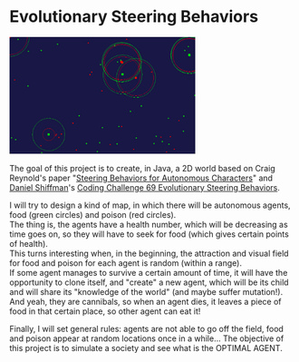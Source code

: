 # Evolutionary Steering Behaviors

<img src="/imgs/snapshot.png" alt="Thumbnail" width="65%"/>

The goal of this project is to create, in Java, a 2D world based on Craig Reynold's paper "[Steering Behaviors for Autonomous Characters](https://www.red3d.com/cwr/steer/)" and [Daniel Shiffman](https://www.youtube.com/channel/UCvjgXvBlbQiydffZU7m1_aw)'s [Coding Challenge 69 Evolutionary Steering Behaviors](https://www.youtube.com/watch?v=flxOkx0yLrY).

I will try to design a kind of map, in which there will be autonomous agents, food (green circles) and poison (red circles).  
The thing is, the agents have a health number, which will be decreasing as time goes on, so they will have to seek for food (which gives certain points of health).  
This turns interesting when, in the beginning, the attraction and visual field for food and poison for each agent is random (within a range).  
If some agent manages to survive a certain amount of time, it will have the opportunity to clone itself, and "create" a new agent, which will be its child and will share its "knowledge of the world" (and maybe suffer mutation!).  
And yeah, they are cannibals, so when an agent dies, it leaves a piece of food in that certain place, so other agent can eat it!

Finally, I will set general rules: agents are not able to go off the field, food and poison appear at random locations once in a while...
The objective of this project is to simulate a society and see what is the OPTIMAL AGENT.

